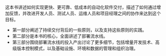 这本书讲述如何实现更快、更可靠、低成本的自动化软件交付，描述了如何通过增加反馈，并改进开发人员、测试人员、运维人员和项目经理之间的协作来达到这个目标。


 - 第一部分阐述了持续交付背后的一些原则，以及支持这些原则的实践。
 - 第二部分是本书的核心，全面讲述了部署流水线。
 - 第三部分围绕部署流水线的投入产出讨论了更多细节，包括增量开发技术、高级版本控制模式，以及基础设施、环境和数据的管理和组织治理。